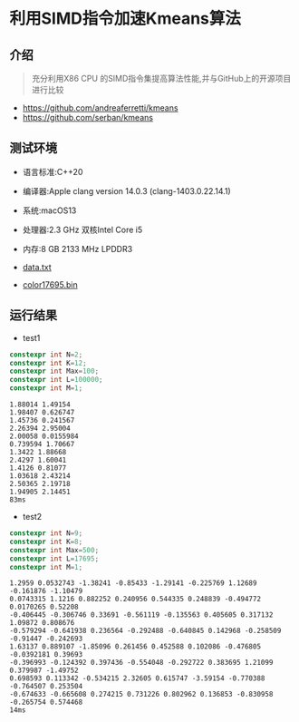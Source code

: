 # 利用SIMD指令加速Kmeans算法

## 介绍
> 充分利用X86 CPU 的SIMD指令集提高算法性能,并与GitHub上的开源项目进行比较
+ https://github.com/andreaferretti/kmeans
+ https://github.com/serban/kmeans



## 测试环境
+ 语言标准:C++20
+ 编译器:Apple clang version 14.0.3 (clang-1403.0.22.14.1)
+ 系统:macOS13
+ 处理器:2.3 GHz 双核Intel Core i5
+ 内存:8 GB 2133 MHz LPDDR3
+ [data.txt](url=https://github.com/andreaferretti/kmeans)


+ [color17695.bin](url=https://github.com/serban/kmeans)

## 运行结果


+ test1
```C++
constexpr int N=2;
constexpr int K=12;
constexpr int Max=100;
constexpr int L=100000;
constexpr int M=1;
```

```shell
1.88014 1.49154 
1.98407 0.626747 
1.45736 0.241567 
2.26394 2.95004 
2.00058 0.0155984 
0.739594 1.70667 
1.3422 1.88668 
2.4297 1.60041 
1.4126 0.81077 
1.03618 2.43214 
2.50365 2.19718 
1.94905 2.14451 
83ms
```

+ test2 
```C++
constexpr int N=9;
constexpr int K=8;
constexpr int Max=500;
constexpr int L=17695;
constexpr int M=1;
```


```shell
1.2959 0.0532743 -1.38241 -0.85433 -1.29141 -0.225769 1.12689 -0.161876 -1.10479 
0.0743315 1.1216 0.882252 0.240956 0.544335 0.248839 -0.494772 0.0170265 0.52208 
-0.406445 -0.306746 0.33691 -0.561119 -0.135563 0.405605 0.317132 1.09872 0.808676 
-0.579294 -0.641938 0.236564 -0.292488 -0.640845 0.142968 -0.258509 -0.91447 -0.242693 
1.63137 0.889107 -1.85096 0.261456 0.452588 0.102086 -0.476805 -0.0392181 0.39693 
-0.396993 -0.124392 0.397436 -0.554048 -0.292722 0.383695 1.21099 0.379987 -1.49752 
0.698593 0.113342 -0.534215 2.32605 0.615747 -3.59154 -0.770388 -0.764507 0.253504 
-0.674633 -0.665608 0.274215 0.731226 0.802962 0.136853 -0.830958 -0.265754 0.574468 
14ms
```